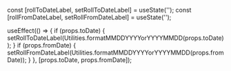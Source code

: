 const [rollToDateLabel, setRollToDateLabel] = useState<string>('');
const [rollFromDateLabel, setRollFromDateLabel] = useState<string>('');


useEffect(() => {
  if (props.toDate) {
    setRollToDateLabel(Utilities.formatMMDDYYYYorYYYYMMDD(props.toDate));
  }
  if (props.fromDate) {
    setRollFromDateLabel(Utilities.formatMMDDYYYYorYYYYMMDD(props.fromDate));
  }
}, [props.toDate, props.fromDate]);
